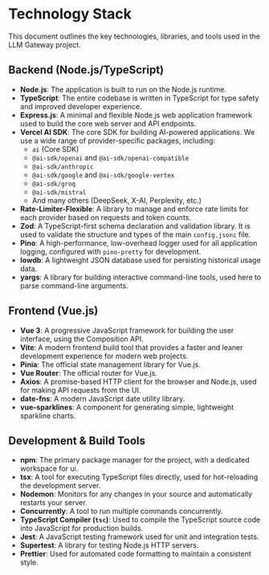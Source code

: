 # Technology Stack

This document outlines the key technologies, libraries, and tools used in the LLM Gateway project.

## Backend (Node.js/TypeScript)

*   **Node.js**: The application is built to run on the Node.js runtime.
*   **TypeScript**: The entire codebase is written in TypeScript for type safety and improved developer experience.
*   **Express.js**: A minimal and flexible Node.js web application framework used to build the core web server and API endpoints.
*   **Vercel AI SDK**: The core SDK for building AI-powered applications. We use a wide range of provider-specific packages, including:
    *   `ai` (Core SDK)
    *   `@ai-sdk/openai` and `@ai-sdk/openai-compatible`
    *   `@ai-sdk/anthropic`
    *   `@ai-sdk/google` and `@ai-sdk/google-vertex`
    *   `@ai-sdk/groq`
    *   `@ai-sdk/mistral`
    *   And many others (DeepSeek, X-AI, Perplexity, etc.)
*   **Rate-Limiter-Flexible**: A library to manage and enforce rate limits for each provider based on requests and token counts.
*   **Zod**: A TypeScript-first schema declaration and validation library. It is used to validate the structure and types of the main `config.jsonc` file.
*   **Pino**: A high-performance, low-overhead logger used for all application logging, configured with `pino-pretty` for development.
*   **lowdb**: A lightweight JSON database used for persisting historical usage data.
*   **yargs**: A library for building interactive command-line tools, used here to parse command-line arguments.

## Frontend (Vue.js)

*   **Vue 3**: A progressive JavaScript framework for building the user interface, using the Composition API.
*   **Vite**: A modern frontend build tool that provides a faster and leaner development experience for modern web projects.
*   **Pinia**: The official state management library for Vue.js.
*   **Vue Router**: The official router for Vue.js.
*   **Axios**: A promise-based HTTP client for the browser and Node.js, used for making API requests from the UI.
*   **date-fns**: A modern JavaScript date utility library.
*   **vue-sparklines**: A component for generating simple, lightweight sparkline charts.

## Development & Build Tools

*   **npm**: The primary package manager for the project, with a dedicated workspace for ui.
*   **tsx**: A tool for executing TypeScript files directly, used for hot-reloading the development server.
*   **Nodemon**: Monitors for any changes in your source and automatically restarts your server.
*   **Concurrently**: A tool to run multiple commands concurrently.
*   **TypeScript Compiler (`tsc`)**: Used to compile the TypeScript source code into JavaScript for production builds.
*   **Jest**: A JavaScript testing framework used for unit and integration tests.
*   **Supertest**: A library for testing Node.js HTTP servers.
*   **Prettier**: Used for automated code formatting to maintain a consistent style.